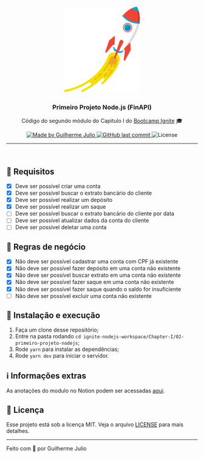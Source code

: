 <h1 align="center">
    <img alt="Ignite" src="/.github/foguete.png" width="200px" />
</h1>

<h3 align="center">
  Primeiro Projeto Node.js (FinAPI)
</h3>

<p align="center">Código do segundo módulo do Capitulo I do <a href="https://rocketseat.com.br/bootcamp">Bootcamp Ignite</a> 🎓</p>

<p align="center">
  <a href="https://www.linkedin.com/in/guilhermejulio/">
    <img alt="Made by Guilherme Julio" src="https://img.shields.io/badge/made--by-Guilherme%20Julio-green">
  </a>
  
  <a href="https://github.com/guilhermejulio/ignite-nodejs-workspace/commits/main">
    <img alt="GitHub last commit" src="https://img.shields.io/github/last-commit/guilhermejulio/ignite-nodejs-workspace">
  </a>

  <img alt="License" src="https://img.shields.io/badge/license-MIT-%2304D361">	
	
</p>

<hr>
<br/>

## 🧾 Requisitos

- [X] Deve ser possível criar uma conta
- [X] Deve ser possível buscar o extrato bancário do cliente
- [X] Deve ser possível realizar um depósito
- [X] Deve ser possível realizar um saque
- [ ] Deve ser possível buscar o extrato bancário do cliente por data
- [ ] Deve ser possível atualizar dados da conta do cliente
- [ ] Deve ser possível deletar uma conta

## 🚫 Regras de negócio

- [X] Não deve ser possível cadastrar uma conta com CPF já existente
- [X] Não deve ser possível fazer depósito em uma conta não existente
- [X] Não deve ser possível buscar extrato em uma conta não existente
- [X] Não deve ser possível fazer saque em uma conta não existente
- [X] Não deve ser possível fazer saque quando o saldo for insuficiente
- [ ] Não deve ser possível excluir uma conta não existente

## 🚀 Instalação e execução

1. Faça um clone desse repositório;
2. Entre na pasta rodando `cd ignite-nodejs-workspace/Chapter-I/02-primeiro-projeto-nodejs`;
3. Rode `yarn` para instalar as dependências;
4. Rode `yarn dev` para iniciar o servidor.
   
## ℹ️ Informações extras
As anotações do modulo no Notion podem ser acessadas [aqui](https://www.notion.so/igniteguilhermejulio/Cap-tulo-1-281ca463ac1c449fb4b82a44702e50f0).

## :memo: Licença

Esse projeto está sob a licença MIT. Veja o arquivo [LICENSE](LICENSE) para mais detalhes.

---


Feito com 💜 por Guilherme Julio
